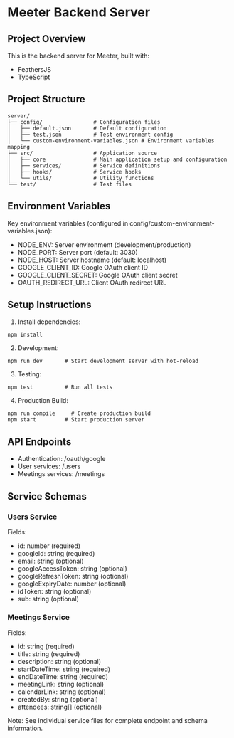 # Meeter Backend Server

## Project Overview

This is the backend server for Meeter, built with:
- FeathersJS
- TypeScript

## Project Structure

```
server/
├── config/                # Configuration files
│   ├── default.json       # Default configuration
│   ├── test.json          # Test environment config
│   └── custom-environment-variables.json # Environment variables mapping
├── src/                   # Application source
│   ├── core               # Main application setup and configuration
│   ├── services/          # Service definitions
│   ├── hooks/             # Service hooks
│   └── utils/             # Utility functions
└── test/                  # Test files
```

## Environment Variables

Key environment variables (configured in config/custom-environment-variables.json):
- NODE_ENV: Server environment (development/production)
- NODE_PORT: Server port (default: 3030)
- NODE_HOST: Server hostname (default: localhost)
- GOOGLE_CLIENT_ID: Google OAuth client ID
- GOOGLE_CLIENT_SECRET: Google OAuth client secret
- OAUTH_REDIRECT_URL: Client OAuth redirect URL

## Setup Instructions

1. Install dependencies:
```
npm install
```

2. Development:
```
npm run dev       # Start development server with hot-reload
```

3. Testing:
```
npm test          # Run all tests
```

4. Production Build:
```
npm run compile     # Create production build
npm start         # Start production server
```

## API Endpoints

- Authentication: /oauth/google
- User services: /users
- Meetings services: /meetings

## Service Schemas

### Users Service
Fields:
- id: number (required)
- googleId: string (required)
- email: string (optional)
- googleAccessToken: string (optional)
- googleRefreshToken: string (optional)
- googleExpiryDate: number (optional)
- idToken: string (optional)
- sub: string (optional)

### Meetings Service
Fields:
- id: string (required)
- title: string (required)
- description: string (optional)
- startDateTime: string (required)
- endDateTime: string (required)
- meetingLink: string (optional)
- calendarLink: string (optional)
- createdBy: string (optional)
- attendees: string[] (optional)

Note: See individual service files for complete endpoint and schema information.